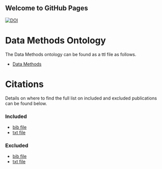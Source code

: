 ## Welcome to GitHub Pages


[![DOI](https://zenodo.org/badge/465072335.svg)](https://zenodo.org/badge/latestdoi/465072335)



# Data Methods Ontology

The Data Methods ontology can be found as a ttl file as follows.
- [Data Methods](https://github.com/ritamargherita/DataMethods/blob/main/DataMethods.ttl)

# Citations

Details on where to find the full list on included and excluded publications can be found below.

### Included
- [bib file](https://github.com/ritamargherita/DataMethods/blob/main/Citations/included-publications.bib)
- [txt file](https://github.com/ritamargherita/DataMethods/blob/main/Citations/included-publications.txt)

### Excluded
- [bib file](https://github.com/ritamargherita/DataMethods/blob/main/Citations/excluded-publications.bib)
- [txt file](https://github.com/ritamargherita/DataMethods/blob/main/Citations/excluded-publications.txt)


